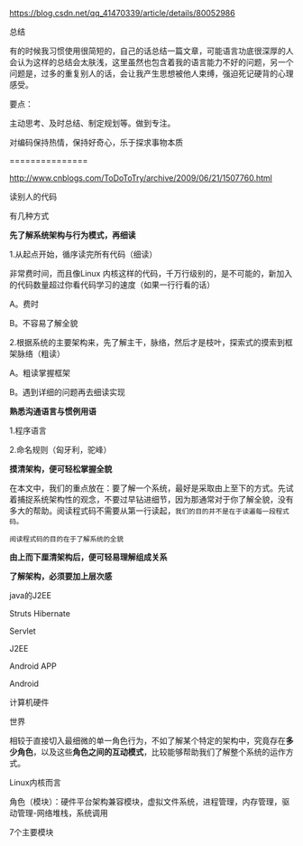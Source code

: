 https://blog.csdn.net/qq_41470339/article/details/80052986



总结



有的时候我习惯使用很简短的，自己的话总结一篇文章，可能语言功底很深厚的人会认为这样的总结会太肤浅，这里虽然也包含着我的语言能力不好的问题，另一个问题是，过多的重复别人的话，会让我产生思想被他人束缚，强迫死记硬背的心理感受。



要点：

主动思考、及时总结、制定规划等。做到专注。

对编码保持热情，保持好奇心，乐于探求事物本质



===============



http://www.cnblogs.com/ToDoToTry/archive/2009/06/21/1507760.html

读别人的代码

有几种方式



**先了解系统架构与行为模式，再细读** 

1.从起点开始，循序读完所有代码（细读）

非常费时间，而且像Linux 内核这样的代码，千万行级别的，是不可能的，新加入的代码数量超过你看代码学习的速度（如果一行行看的话）

A。费时

B。不容易了解全貌



2.根据系统的主要架构来，先了解主干，脉络，然后才是枝叶，探索式的摸索到框架脉络（粗读）

A。粗读掌握框架

B。遇到详细的问题再去细读实现



**熟悉沟通语言与惯例用语** 

1.程序语言

2.命名规则（匈牙利，驼峰）



**摸清架构，便可轻松掌握全貌**

在本文中，我们的重点放在：要了解一个系统，最好是采取由上至下的方式。先试着捕捉系统架构性的观念，不要过早钻进细节，因为那通常对于你了解全貌，没有多大的帮助。阅读程式码不需要从第一行读起，```我们的目的并不是在于读遍每一段程式码。```

```阅读程式码的目的在于了解系统的全貌```

**由上而下厘清架构后，便可轻易理解组成关系**



**了解架构，必须要加上层次感**

java的J2EE



Struts Hibernate

Servlet

J2EE





Android APP

Android

计算机硬件

世界





相较于直接切入最细微的单一角色行为，不如了解某个特定的架构中，究竟存在**多少角色**，以及这些**角色之间的互动模式**，比较能够帮助我们了解整个系统的运作方式。 

Linux内核而言

角色（模块）：硬件平台架构兼容模块，虚拟文件系统，进程管理，内存管理，驱动管理-网络堆栈，系统调用

7个主要模块



